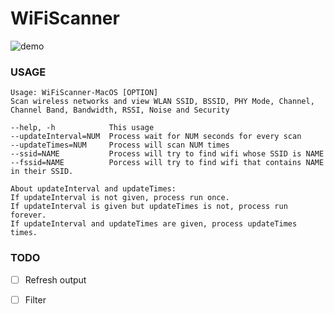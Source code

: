 # WiFiScanner

![demo](https://raw.githubusercontent.com/darg20127/WiFiScanner-MacOS/master/Demo/demo.jpeg)

### USAGE
```
Usage: WiFiScanner-MacOS [OPTION]
Scan wireless networks and view WLAN SSID, BSSID, PHY Mode, Channel, Channel Band, Bandwidth, RSSI, Noise and Security

--help, -h            This usage
--updateInterval=NUM  Process wait for NUM seconds for every scan
--updateTimes=NUM     Process will scan NUM times
--ssid=NAME           Process will try to find wifi whose SSID is NAME
--fssid=NAME          Porcess will try to find wifi that contains NAME in their SSID.

About updateInterval and updateTimes:
If updateInterval is not given, process run once.
If updateInterval is given but updateTimes is not, process run forever.
If updateInterval and updateTimes are given, process updateTimes times.
```

### TODO
- [ ] Refresh output
- [ ] Filter 



